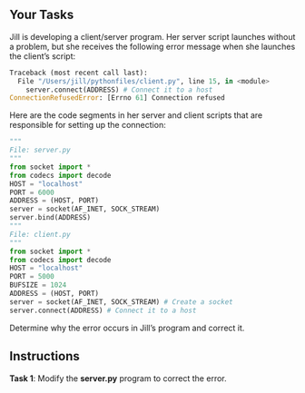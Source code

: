 <!-- manual -->

## Your Tasks

Jill is developing a client/server program. Her server script launches without a problem, but she receives the following error message when she launches the client’s script:

```python
Traceback (most recent call last):
  File "/Users/jill/pythonfiles/client.py", line 15, in <module>
    server.connect(ADDRESS) # Connect it to a host
ConnectionRefusedError: [Errno 61] Connection refused
```

Here are the code segments in her server and client scripts that are responsible for setting up the connection:

```python
"""
File: server.py
"""
from socket import *
from codecs import decode
HOST = "localhost"
PORT = 6000
ADDRESS = (HOST, PORT)
server = socket(AF_INET, SOCK_STREAM)
server.bind(ADDRESS)
"""
File: client.py
"""
from socket import *
from codecs import decode
HOST = "localhost"
PORT = 5000
BUFSIZE = 1024
ADDRESS = (HOST, PORT)
server = socket(AF_INET, SOCK_STREAM) # Create a socket
server.connect(ADDRESS) # Connect it to a host
```

Determine why the error occurs in Jill’s program and correct it.

## Instructions

**Task 1**: Modify the **server.py** program to correct the error.
